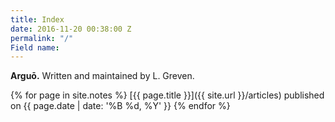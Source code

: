 ```yaml
---
title: Index
date: 2016-11-20 00:38:00 Z
permalink: "/"
Field name: 
---
```


<LINK href="{{site.url}}/css/_typeplate-index.css" rel="stylesheet" type="text/css">

**Arguō.** Written and maintained by L. Greven.



{% for page in site.notes %}
  [{{ page.title }}]({{ site.url }}/articles) published on {{ page.date | date: '%B %d, %Y' }}
{% endfor %}
